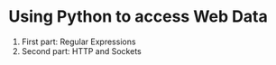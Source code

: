# Using Python to access Web Data

1. First part: Regular Expressions
2. Second part: HTTP and Sockets
